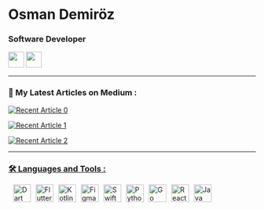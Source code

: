 <h1 >Osman Demiröz</h1>
<h3 >Software Developer</h3>
<p align="left"> 
<a href="https://www.linkedin.com/in/osmandemiroz/" target="_blank" rel="noreferrer"><img src="https://raw.githubusercontent.com/danielcranney/readme-generator/main/public/icons/socials/linkedin.svg" width="32" height="32" /></a> <a href="http://www.medium.com/@osmandemiroz" target="_blank" rel="noreferrer"><img src="https://raw.githubusercontent.com/danielcranney/readme-generator/main/public/icons/socials/medium.svg" width="32" height="32" /></a>

---


### 📖 My Latest Articles on Medium :

<a target="_blank" href="https://github-readme-medium-recent-article.vercel.app/medium/@osmandemiroz/0"><img src="https://github-readme-medium-recent-article.vercel.app/medium/@osmandemiroz/0" alt="Recent Article 0">  
  
<a target="_blank" href="https://github-readme-medium-recent-article.vercel.app/medium/@osmandemiroz/1"><img src="https://github-readme-medium-recent-article.vercel.app/medium/@osmandemiroz/1" alt="Recent Article 1">  

<a target="_blank" href="https://github-readme-medium-recent-article.vercel.app/medium/@osmandemiroz/2"><img src="https://github-readme-medium-recent-article.vercel.app/medium/@osmandemiroz/2" alt="Recent Article 2">  
  
---

### 🛠️ Languages and Tools :
<p align="left" style="display: flex; gap: 10px; align-items: center;">
  <a href="https://dart.dev/" target="_blank" rel="noreferrer" style="text-decoration: none; border: none;">
    <img src="https://raw.githubusercontent.com/danielcranney/readme-generator/main/public/icons/skills/dart-colored.svg" width="36" height="36" alt="Dart" />
  </a>
  <a href="https://flutter.dev/" target="_blank" rel="noreferrer" style="text-decoration: none; border: none;">
    <img src="https://raw.githubusercontent.com/danielcranney/readme-generator/main/public/icons/skills/flutter-colored.svg" width="36" height="36" alt="Flutter" />
  </a>
  <a href="https://kotlinlang.org/" target="_blank" rel="noreferrer" style="text-decoration: none; border: none;">
    <img src="https://raw.githubusercontent.com/danielcranney/readme-generator/main/public/icons/skills/kotlin-colored.svg" width="36" height="36" alt="Kotlin" />
  </a>
  <a href="https://www.figma.com/" target="_blank" rel="noreferrer" style="text-decoration: none; border: none;">
    <img src="https://raw.githubusercontent.com/danielcranney/readme-generator/main/public/icons/skills/figma-colored.svg" width="36" height="36" alt="Figma" />
  </a>
  <a href="https://developer.apple.com/swift/" target="_blank" rel="noreferrer" style="text-decoration: none; border: none;">
    <img src="https://raw.githubusercontent.com/danielcranney/readme-generator/main/public/icons/skills/swift-colored.svg" width="36" height="36" alt="Swift" />
  </a>
  <a href="https://www.python.org/" target="_blank" rel="noreferrer" style="text-decoration: none; border: none;">
    <img src="https://raw.githubusercontent.com/danielcranney/readme-generator/main/public/icons/skills/python-colored.svg" width="36" height="36" alt="Python" />
  </a>
  <a href="https://golang.org/" target="_blank" rel="noreferrer" style="text-decoration: none; border: none;">
    <img src="https://raw.githubusercontent.com/danielcranney/readme-generator/main/public/icons/skills/go-colored.svg" width="36" height="36" alt="Go" />
  </a>
  <a href="https://reactnative.dev/" target="_blank" rel="noreferrer" style="text-decoration: none; border: none;">
    <img src="https://raw.githubusercontent.com/danielcranney/readme-generator/main/public/icons/skills/react-colored.svg" width="36" height="36" alt="React Native" />
  </a>
  <a href="https://www.java.com/" target="_blank" rel="noreferrer" style="text-decoration: none; border: none;">
    <img src="https://raw.githubusercontent.com/danielcranney/readme-generator/main/public/icons/skills/java-colored.svg" width="36" height="36" alt="Java" />
  </a>
</p>






